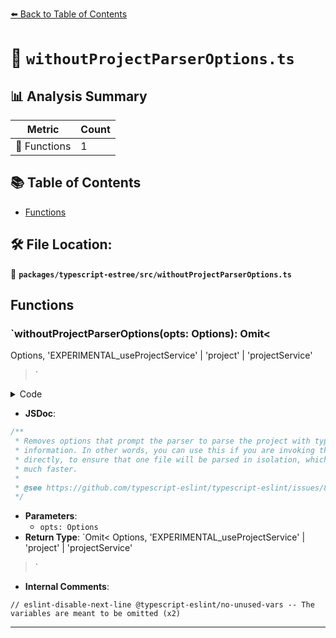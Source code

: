 [⬅️ Back to Table of Contents](../../../index.md)

# 📄 `withoutProjectParserOptions.ts`

## 📊 Analysis Summary

| Metric | Count |
|--------|-------|
| 🔧 Functions | 1 |

## 📚 Table of Contents

- [Functions](#functions)

## 🛠️ File Location:
📂 **`packages/typescript-estree/src/withoutProjectParserOptions.ts`**

## Functions

### `withoutProjectParserOptions(opts: Options): Omit<
  Options,
  'EXPERIMENTAL_useProjectService' | 'project' | 'projectService'
>`

<details><summary>Code</summary>

```ts
export function withoutProjectParserOptions<Options extends object>(
  opts: Options,
): Omit<
  Options,
  'EXPERIMENTAL_useProjectService' | 'project' | 'projectService'
> {
  // eslint-disable-next-line @typescript-eslint/no-unused-vars -- The variables are meant to be omitted
  const { EXPERIMENTAL_useProjectService, project, projectService, ...rest } =
    opts as Record<string, unknown>;

  return rest as unknown as Options;
}
```
</details>

- **JSDoc**:
```ts
/**
 * Removes options that prompt the parser to parse the project with type
 * information. In other words, you can use this if you are invoking the parser
 * directly, to ensure that one file will be parsed in isolation, which is much,
 * much faster.
 *
 * @see https://github.com/typescript-eslint/typescript-eslint/issues/8428
 */
```

- **Parameters**:
  - `opts: Options`
- **Return Type**: `Omit<
  Options,
  'EXPERIMENTAL_useProjectService' | 'project' | 'projectService'
>`
- **Internal Comments**:
```
// eslint-disable-next-line @typescript-eslint/no-unused-vars -- The variables are meant to be omitted (x2)
```


---